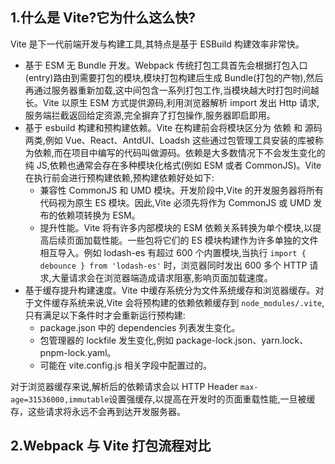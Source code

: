 ## 1.什么是 Vite?它为什么这么快?

Vite 是下一代前端开发与构建工具,其特点是基于 ESBuild 构建效率非常快。

- 基于 ESM 无 Bundle 开发。Webpack 传统打包工具首先会根据打包入口(entry)路由到需要打包的模块,模块打包构建后生成 Bundle(打包的产物),然后再通过服务器重新加载,这中间包含一系列打包工作,当模块越大时打包时间越长。Vite 以原生 ESM 方式提供源码,利用浏览器解析 import 发出 Http 请求,服务端拦截返回给定资源,完全摒弃了打包操作,服务器即启即用。
- 基于 esbuild 构建和预构建依赖。Vite 在构建前会将模块区分为 依赖 和 源码 两类,例如 Vue、React、AntdUI、Loadsh 这些通过包管理工具安装的库被称为依赖,而在项目中编写的代码叫做源码。依赖是大多数情况下不会发生变化的纯 JS,依赖也通常会存在多种模块化格式(例如 ESM 或者 CommonJS)。Vite 在执行前会进行预构建依赖,预构建依赖好处如下:
  - 兼容性 CommonJS 和 UMD 模块。开发阶段中,Vite 的开发服务器将所有代码视为原生 ES 模块。因此,Vite 必须先将作为 CommonJS 或 UMD 发布的依赖项转换为 ESM。
  - 提升性能。Vite 将有许多内部模块的 ESM 依赖关系转换为单个模块,以提高后续页面加载性能。一些包将它们的 ES 模块构建作为许多单独的文件相互导入。例如 lodash-es 有超过 600 个内置模块,当执行 `import { debounce } from 'lodash-es'` 时，浏览器同时发出 600 多个 HTTP 请求,大量请求会在浏览器端造成请求阻塞,影响页面加载速度。
- 基于缓存提升构建速度。Vite 中缓存系统分为文件系统缓存和浏览器缓存。对于文件缓存系统来说,Vite 会将预构建的依赖依赖缓存到 `node_modules/.vite`,只有满足以下条件时才会重新运行预构建:
  - package.json 中的 dependencies 列表发生变化。
  - 包管理器的 lockfile 发生变化,例如 package-lock.json、yarn.lock、pnpm-lock.yaml。
  - 可能在 vite.config.js 相关字段中配置过的。

对于浏览器缓存来说,解析后的依赖请求会以 HTTP Header `max-age=31536000,immutable`设置强缓存,以提高在开发时的页面重载性能,一旦被缓存，这些请求将永远不会再到达开发服务器。

## 2.Webpack 与 Vite 打包流程对比
